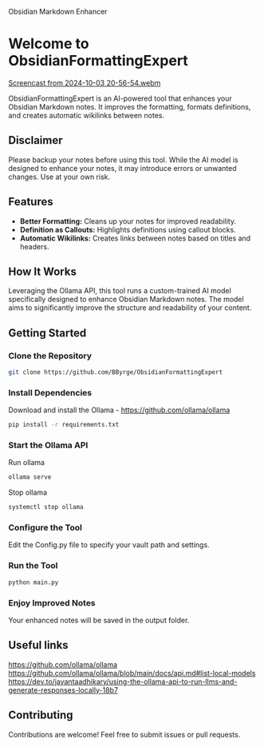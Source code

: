 Obsidian Markdown Enhancer
# Welcome to ObsidianFormattingExpert

[Screencast from 2024-10-03 20-56-54.webm](https://github.com/user-attachments/assets/724da12e-eb8f-4c38-a593-92d7498ba091)


ObsidianFormattingExpert is an AI-powered tool that enhances your Obsidian Markdown notes. It improves the formatting, formats definitions, and creates automatic wikilinks between notes.

## Disclaimer
Please backup your notes before using this tool. While the AI model is designed to enhance your notes, it may introduce errors or unwanted changes. Use at your own risk.

## Features

- **Better Formatting:** Cleans up your notes for improved readability.
- **Definition as Callouts:** Highlights definitions using callout blocks.
- **Automatic Wikilinks:** Creates links between notes based on titles and headers.

## How It Works

Leveraging the Ollama API, this tool runs a custom-trained AI model specifically designed to enhance Obsidian Markdown notes. The model aims to significantly improve the structure and readability of your content.

## Getting Started

### Clone the Repository

```bash
git clone https://github.com/BByrge/ObsidianFormattingExpert
```

### Install Dependencies

Download and install the Ollama - https://github.com/ollama/ollama

```bash
pip install -r requirements.txt
```

### Start the Ollama API

Run ollama
```bash
ollama serve
```

Stop ollama
```bash
systemctl stop ollama
```


### Configure the Tool

Edit the Config.py file to specify your vault path and settings.

### Run the Tool

```bash
python main.py
```

### Enjoy Improved Notes

Your enhanced notes will be saved in the output folder.

## Useful links
https://github.com/ollama/ollama
https://github.com/ollama/ollama/blob/main/docs/api.md#list-local-models
https://dev.to/jayantaadhikary/using-the-ollama-api-to-run-llms-and-generate-responses-locally-18b7


## Contributing

Contributions are welcome! Feel free to submit issues or pull requests.
